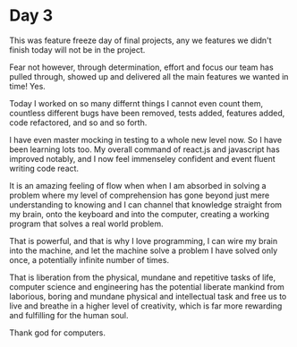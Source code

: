 # Day 3

This was feature freeze day of final projects, any we features we didn't finish today will not be in the project.

Fear not however, through determination, effort and focus our team has pulled through, showed up and delivered all the main features we wanted in time! Yes.

Today I worked on so many differnt things I cannot even count them, countless different bugs have been removed, tests added, features added, code refactored, and so and so forth.

I have even master mocking in testing to a whole new level now. So I have been learning lots too. My overall command of react.js and javascript has improved notably, and I now feel immenseley confident and event fluent writing code react.

It is an amazing feeling of flow when when I am absorbed in solving a problem where my level of comprehension has gone beyond just mere understanding to knowing and I can channel that knowledge straight from my brain, onto the keyboard and into the computer, creating a working program that solves a real world problem.

That is powerful, and that is why I love programming, I can wire my brain into the machine, and let the machine solve a problem I have solved only once, a potentially infinite number of times.

That is liberation from the physical, mundane and repetitive tasks of life, computer science and engineering has the potential liberate mankind from laborious, boring and mundane physical and intellectual task and free us to live and breathe in a higher level of creativity, which is far more rewarding and fulfilling for the human soul.

Thank god for computers.